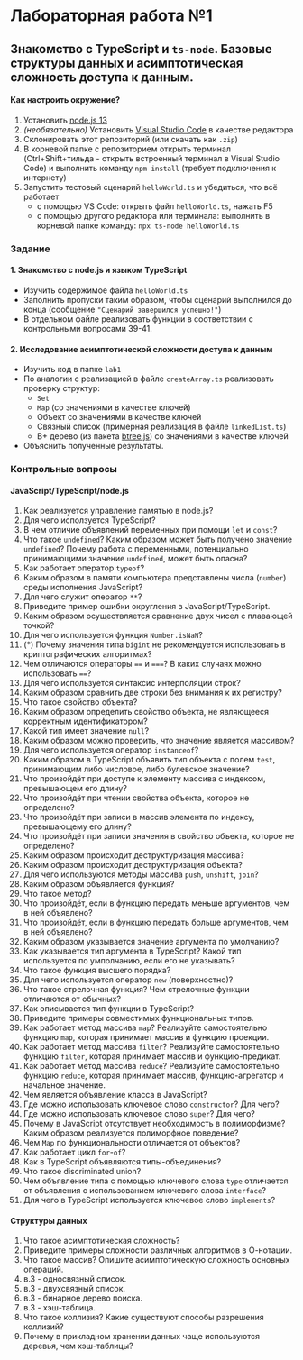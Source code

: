 # Лабораторная работа №1

## Знакомство с TypeScript и `ts-node`. Базовые структуры данных и асимптотическая сложность доступа к данным.

#### Как настроить окружение?

1. Установить [node.js 13](https://nodejs.org/en/download/current/)
2. _(необязательно)_ Установить [Visual Studio Code](https://code.visualstudio.com/) в качестве редактора
3. Склонировать этот репозиторий (или скачать как `.zip`)
4. В корневой папке с репозиторием открыть терминал (Ctrl+Shift+тильда - открыть встроенный терминал в Visual Studio Code) и выполнить команду `npm install` (требует подключения к интернету)
5. Запустить тестовый сценарий `helloWorld.ts` и убедиться, что всё работает
   - с помощью VS Code: открыть файл `helloWorld.ts`, нажать F5
   - с помощью другого редактора или терминала: выполнить в корневой папке команду: `npx ts-node helloWorld.ts`

### Задание

#### 1. Знакомство с node.js и языком TypeScript

- Изучить содержимое файла `helloWorld.ts`
- Заполнить пропуски таким образом, чтобы сценарий выполнился до конца (сообщение `"Сценарий завершился успешно!"`)
- В отдельном файле реализовать функции в соответствии с контрольными вопросами 39-41.

#### 2. Исследование асимптотической сложности доступа к данным

- Изучить код в папке `lab1`
- По аналогии с реализацией в файле `createArray.ts` реализовать проверку структур:
  - `Set`
  - `Map` (со значениями в качестве ключей)
  - Объект со значениями в качестве ключей
  - Связный список (примерная реализация в файле `linkedList.ts`)
  - B+ дерево (из пакета [btree.js](https://github.com/dcodeIO/btree.js/)) со значениями в качестве ключей
- Объяснить полученные результаты.

### Контрольные вопросы

#### JavaScript/TypeScript/node.js

1. Как реализуется управление памятью в node.js?
2. Для чего исползуется TypeScript?
3. В чем отличие объявлений переменных при помощи `let` и `const`?
4. Что такое `undefined`? Каким образом может быть получено значение `undefined`? Почему работа с переменными, потенциально принимающими значение `undefined`, может быть опасна?
5. Как работает оператор `typeof`?
6. Каким образом в памяти компьютера представлены числа (`number`) среды исполнения JavaScript?
7. Для чего служит оператор `**`?
8. Приведите пример ошибки округления в JavaScript/TypeScript.
9. Каким образом осуществляется сравнение двух чисел с плавающей точкой?
10. Для чего используется функция `Number.isNaN`?
11. (\*) Почему значения типа `bigint` не рекомендуется использовать в криптографических алгоритмах?
12. Чем отличаются операторы `==` и `===`? В каких случаях можно использовать `==`?
13. Для чего используется синтаксис интерполяции строк?
14. Каким образом сравнить две строки без внимания к их регистру?
15. Что такое свойство объекта?
16. Каким образом определить свойство объекта, не являющееся корректным идентификатором?
17. Какой тип имеет значение `null`?
18. Каким образом можно проверить, что значение является массивом?
19. Для чего используется оператор `instanceof`?
20. Каким образом в TypeScript объявить тип объекта с полем `test`, принимающим либо числовое, либо булевское значение?
21. Что произойдёт при доступе к элементу массива с индексом, превышающем его длину?
22. Что произойдёт при чтении свойства объекта, которое не определено?
23. Что произойдёт при записи в массив элемента по индексу, превышающему его длину?
24. Что произойдёт при записи значения в свойство объекта, которое не определено?
25. Каким образом происходит деструктуризация массива?
26. Каким образом происходит деструктуризация объекта?
27. Для чего используются методы массива `push`, `unshift`, `join`?
28. Каким образом объявляется функция?
29. Что такое метод?
30. Что произойдёт, если в функцию передать меньше аргументов, чем в ней объявлено?
31. Что произойдёт, если в функцию передать больше аргументов, чем в ней объявлено?
32. Каким образом указывается значение аргумента по умолчанию?
33. Как указывается тип аргумента в TypeScript? Какой тип используется по умполчанию, если его не указывать?
34. Что такое функция высшего порядка?
35. Для чего используется оператор `new` (поверхностно)?
36. Что такое стрелочная функция? Чем стрелочные функции отличаются от обычных?
37. Как описывается тип функции в TypeScript?
38. Приведите примеры совместимых функциональных типов.
39. Как работает метод массива `map`? Реализуйте самостоятельно функцию `map`, которая принимает массив и функцию проекции.
40. Как работает метод массива `filter`? Реализуйте самостоятельно функцию `filter`, которая принимает массив и функцию-предикат.
41. Как работает метод массива `reduce`? Реализуйте самостоятельно функцию `reduce`, которая принимает массив, функцию-агрегатор и начальное значение.
42. Чем является объявление класса в JavaScript?
43. Где можно использовать ключевое слово `constructor`? Для чего?
44. Где можно использовать ключевое слово `super`? Для чего?
45. Почему в JavaScript отсутствует необходимость в полиморфизме? Каким образом реализуется полиморфное поведение?
46. Чем `Map` по функциональности отличается от объектов?
47. Как работает цикл `for`-`of`?
48. Как в TypeScript объявляются типы-объединения?
49. Что такое discriminated union?
50. Чем объявление типа с помощью ключевого слова `type` отличается от объявления с использованием ключевого слова `interface`?
51. Для чего в TypeScript используется ключевое слово `implements`?

#### Структуры данных

1. Что такое асимптотическая сложность?
2. Приведите примеры сложности различных алгоритмов в О-нотации.
3. Что такое массив? Опишите асимптотическую сложность основных операций.
4. в.3 - односвязный список.
5. в.3 - двухсвязный список.
6. в.3 - бинарное дерево поиска.
7. в.3 - хэш-таблица.
8. Что такое коллизия? Какие существуют способы разрешения коллизий?
9. Почему в прикладном хранении данных чаще используются деревья, чем хэш-таблицы?
